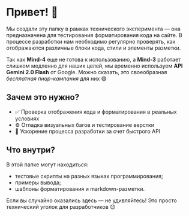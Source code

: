 # Привет! 👋

Мы создали эту папку в рамках технического эксперимента — она предназначена для тестирования форматирования кода на сайте. В процессе разработки нам необходимо регулярно проверять, как отображаются различные блоки кода, стили и элементы разметки.

Так как **Mind-4** еще не готова к использованию, а **Mind-3** работает слишком медленно для наших целей, мы временно используем **API Gemini 2.0 Flash** от Google. Можно сказать, это своеобразная *бесплатная пиар-кампания* для них 😄

## Зачем это нужно?

- ✅ Проверка отображения кода и форматирования в реальных условиях  
- ⚙️ Отладка визуальных багов и тестирование верстки  
- 🚀 Ускорение процесса разработки за счет быстрого API

## Что внутри?

В этой папке могут находиться:
- тестовые скрипты на разных языках программирования;
- примеры вывода;
- шаблоны форматирования и markdown-разметки.

Если вы случайно оказались здесь — не удивляйтесь! Это просто технический уголок для разработчиков 😊

